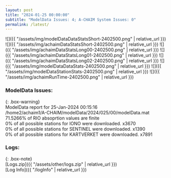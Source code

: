 ```yaml
---
layout: post
title: "2024-01-25 00:00:00"
subtitle: "ModelData Issues: 4; A-CHAIM System Issues: 0"
permalink: /latest/
---
```


![]({{ "/assets/img/modelDataDataStatsShort-2402500.png" | relative_url }})
![]({{ "/assets/img/achaimDataStatsShort-2402500.png" | relative_url }})
![]({{ "/assets/img/achaimDataStatsLong00-2402500.png" | relative_url }})
![]({{ "/assets/img/achaimDataStatsLong01-2402500.png" | relative_url }})
![]({{ "/assets/img/achaimDataStatsLong02-2402500.png" | relative_url }})
![]({{ "/assets/img/modelDataDataStats-2402500.png" | relative_url }})
![]({{ "/assets/img/modelDataStationStats-2402500.png" | relative_url }})
![]({{ "/assets/img/achaimRunTime-2402500.png" | relative_url }})


### ModelData Issues:  
  
{: .box-warning}  
 ModelData report for 25-Jan-2024 00:15:16   
 /home2/achaim1/A-CHAIM/modelData/2024/025/00/modelData.mat   
 71.5266% of RIO absoprtion values are finite   
 0% of all possible stations for IONO were downloaded. x3670   
 0% of all possible stations for SENTINEL were downloaded. x1390   
 0% of all possible stations for KARTVERKET were downloaded. x7891   
  


### Logs:  
  
{: .box-note}  
[Logs.zip]({{ "/assets/other/logs.zip" | relative_url }})  
[Log Info]({{ "/logInfo" | relative_url }})  

